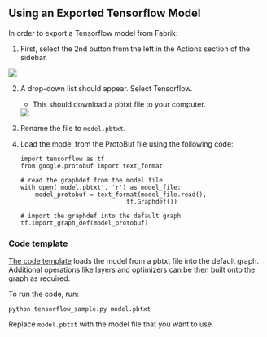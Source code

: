 ## Using an Exported Tensorflow Model

In order to export a Tensorflow model from Fabrik:

1. First, select the 2nd button from the left in the Actions section of the sidebar.
<img src="https://raw.githubusercontent.com/Cloud-CV/Fabrik/master/tutorials/exportbutton.png">

2. A drop-down list should appear. Select Tensorflow.
    * This should download a pbtxt file to your computer.  
    <img src="https://raw.githubusercontent.com/Cloud-CV/Fabrik/master/tutorials/export_tensorflow.png">

3. Rename the file to ```model.pbtxt```.

4. Load the model from the ProtoBuf file using the following code:

    ```
    import tensorflow as tf
    from google.protobuf import text_format

    # read the graphdef from the model file
    with open('model.pbtxt', 'r') as model_file:
	    model_protobuf = text_format(model_file.read(),
		    	                 tf.Graphdef())
    
    # import the graphdef into the default graph
    tf.import_graph_def(model_protobuf)
    ```

### Code template

[The code template](../example/tensorflow/code_template/tensorflow_sample.py) loads the model from a pbtxt file into the default graph. Additional operations like layers and optimizers can be then built onto the graph as required.

To run the code, run:

```
python tensorflow_sample.py model.pbtxt
```

Replace ```model.pbtxt``` with the model file that you want to use.
